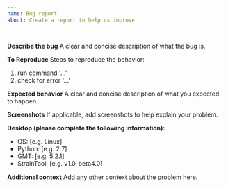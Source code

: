 ```yaml
---
name: Bug report
about: Create a report to help us improve

---
```


**Describe the bug**
A clear and concise description of what the bug is.

**To Reproduce**
Steps to reproduce the behavior:
1. run command '...'
2. check for error '...'

**Expected behavior**
A clear and concise description of what you expected to happen.

**Screenshots**
If applicable, add screenshots to help explain your problem.

**Desktop (please complete the following information):**
 - OS: [e.g. Linux]
 - Python: [e.g. 2.7]
 - GMT: [e.g. 5.2.1]
 - StrainTool: [e.g. v1.0-beta4.0]

**Additional context**
Add any other context about the problem here.
